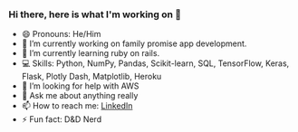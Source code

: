 ### Hi there, here is what I'm working on 👋
- 😄 Pronouns: He/Him
- 🔭 I’m currently working on family promise app development.
- 🌱 I’m currently learning ruby on rails.
- 💻 Skills: Python, NumPy, Pandas, Scikit-learn, SQL, TensorFlow, Keras, Flask, Plotly Dash, Matplotlib, Heroku
- 🤔 I’m looking for help with AWS
- 💬 Ask me about anything really
- 📫 How to reach me: [LinkedIn](https://www.linkedin.com/in/jeremiah-evangelista-6ba928157/)
- ⚡ Fun fact: D&D Nerd
